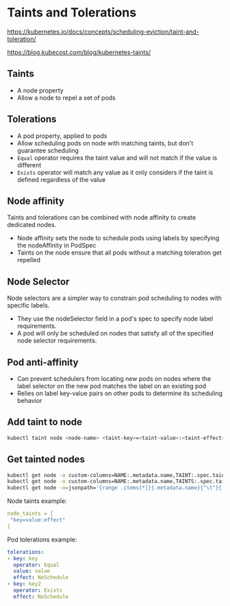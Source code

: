# Taints and Tolerations

https://kubernetes.io/docs/concepts/scheduling-eviction/taint-and-toleration/

https://blog.kubecost.com/blog/kubernetes-taints/

## Taints
- A node property
- Allow a node to repel a set of pods

## Tolerations
- A pod property, applied to pods
- Allow scheduling pods on node with matching taints, but don't guarantee scheduling
- `Equal` operator requires the taint value and will not match if the value is different
- `Exists` operator will match any value as it only considers if the taint is defined regardless of the value

## Node affinity
Taints and tolerations can be combined with node affinity to create dedicated nodes.
- Node affinity sets the node to schedule pods using labels by specifying the nodeAffinity in PodSpec
- Taints on the node ensure that all pods without a matching toleration get repelled

## Node Selector
Node selectors are a simpler way to constrain pod scheduling to nodes with specific labels.
- They use the nodeSelector field in a pod's spec to specify node label requirements.
- A pod will only be scheduled on nodes that satisfy all of the specified node selector requirements.

## Pod anti-affinity
- Can prevent schedulers from locating new pods on nodes where the label selector on the new pod matches the label on an existing pod
- Relies on label key-value pairs on other pods to determine its scheduling behavior

## Add taint to node
```sh
kubectl taint node <node-name> <taint-key>=<taint-value>:<taint-effect>
```

## Get tainted nodes
```sh
kubectl get node -o custom-columns=NAME:.metadata.name,TAINT:.spec.taints[*].effect
kubectl get node -o custom-columns=NAME:.metadata.name,TAINTS:.spec.taints #include keys
kubectl get node -o=jsonpath='{range .items[*]}{.metadata.name}{"\t"}{.spec.taints[*].key}{"="}{.spec.taints[*].value}{":"}{.spec.taints[*].effect}{"\n"}{end}'
```

Node taints example:
```yaml
node_taints = [
 "key=value:effect"
]
```

Pod tolerations example:
```yaml
tolerations:
- key: key
  operator: Equal
  value: value
  effect: NoSchedule
- key: key2
  operator: Exists
  effect: NoSchedule
 ```
